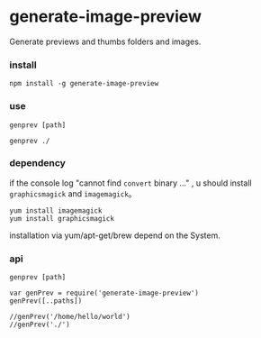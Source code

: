 # generate-image-preview

Generate previews and thumbs folders and images.

### install

```
npm install -g generate-image-preview
```

### use

`genprev [path]`

```
genprev ./

```

### dependency

if the console log "cannot find `convert` binary ..." , u should install `graphicsmagick` and `imagemagick`。



```
yum install imagemagick
yum install graphicsmagick

```

installation via yum/apt-get/brew depend on the System.



### api

`genprev [path]`

```
var genPrev = require('generate-image-preview')
genPrev([..paths])

//genPrev('/home/hello/world')
//genPrev('./')

```
